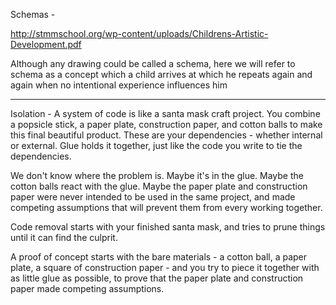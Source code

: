 Schemas -

http://stmmschool.org/wp-content/uploads/Childrens-Artistic-Development.pdf

Although any drawing could be called a schema, here we will refer to schema as a concept which a child arrives at which he repeats again and again when no intentional experience influences him

---

Isolation - A system of code is like a santa mask craft project.
You combine a popsicle stick, a paper plate, construction paper, and cotton balls to make this final beautiful product. These are your dependencies - whether internal or external.
Glue holds it together, just like the code you write to tie the dependencies.

We don't know where the problem is. Maybe it's in the glue. Maybe the cotton balls react with the glue. Maybe the paper plate and construction paper were never intended to be used in the same project, and made competing assumptions that will prevent them from every working together.

Code removal starts with your finished santa mask, and tries to prune things until it can find the culprit.

A proof of concept starts with the bare materials - a cotton ball, a paper plate, a square of construction paper - and you try to piece it together with as little glue as possible, to prove that the paper plate and construction paper made competing assumptions.
